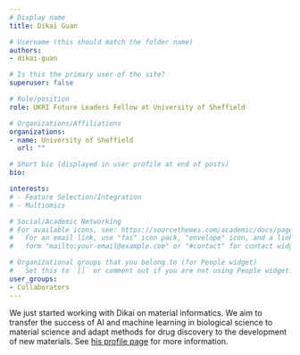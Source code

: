 ```yaml
---
# Display name
title: Dikai Guan

# Username (this should match the folder name)
authors:
- dikai-guan

# Is this the primary user of the site?
superuser: false

# Role/position
role: UKRI Future Leaders Fellow at University of Sheffield

# Organizations/Affiliations
organizations:
- name: University of Sheffield
  url: ""

# Short bio (displayed in user profile at end of posts)
bio: 

interests:
# - Feature Selection/Integration
# - Multiomics

# Social/Academic Networking
# For available icons, see: https://sourcethemes.com/academic/docs/page-builder/#icons
#   For an email link, use "fas" icon pack, "envelope" icon, and a link in the
#   form "mailto:your-email@example.com" or "#contact" for contact widget.

# Organizational groups that you belong to (for People widget)
#   Set this to `[]` or comment out if you are not using People widget.
user_groups:
- Collaborators
---
```


We just started working with Dikai on material informatics. We aim to transfer the success of AI and machine learning in biological science to material science and adapt methods for drug discovery to the development of new materials. See [his profile page](https://www.sheffield.ac.uk/materials/people/academic-staff/dikai-guan) for more information.
